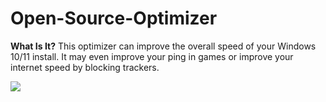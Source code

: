 # Open-Source-Optimizer 
**What Is It?**
This optimizer can improve the overall speed of your Windows 10/11 install. It may even improve your ping in games or improve your internet speed by blocking trackers.

![](https://cdn.discordapp.com/attachments/1124418262852173905/1127740161556492398/Open-Source-Optimizer_fXJup1tqux.png)
